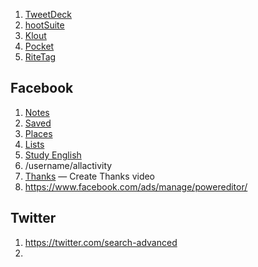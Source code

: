 1. [TweetDeck](https://tweetdeck.twitter.com/)
1. [hootSuite](https://hootsuite.com)
1. [Klout](https://klout.com/)
1. [Pocket](https://getpocket.com/)
1. [RiteTag](https://ritetag.com/)

## Facebook

1. [Notes](https://www.facebook.com/notes/)
1. [Saved](https://www.facebook.com/saved)
1. [Places](https://www.facebook.com/places)
1. [Lists](https://www.facebook.com/bookmarks/interests)
  1. [Study English](https://www.facebook.com/lists/10152554450342122)
1. /username/allactivity
2. [Thanks](https://www.facebook.com/thanks/) — Create Thanks video
3. https://www.facebook.com/ads/manage/powereditor/

## Twitter

1. https://twitter.com/search-advanced
2. 
